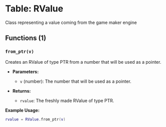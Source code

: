 # Table: RValue

Class representing a value coming from the game maker engine

## Functions (1)

### `from_ptr(v)`

Creates an RValue of type PTR from a number that will be used as a pointer.

- **Parameters:**
  - `v` (number): The number that will be used as a pointer.

- **Returns:**
  - `rvalue`: The freshly made RValue of type PTR.

**Example Usage:**
```lua
rvalue = RValue.from_ptr(v)
```


